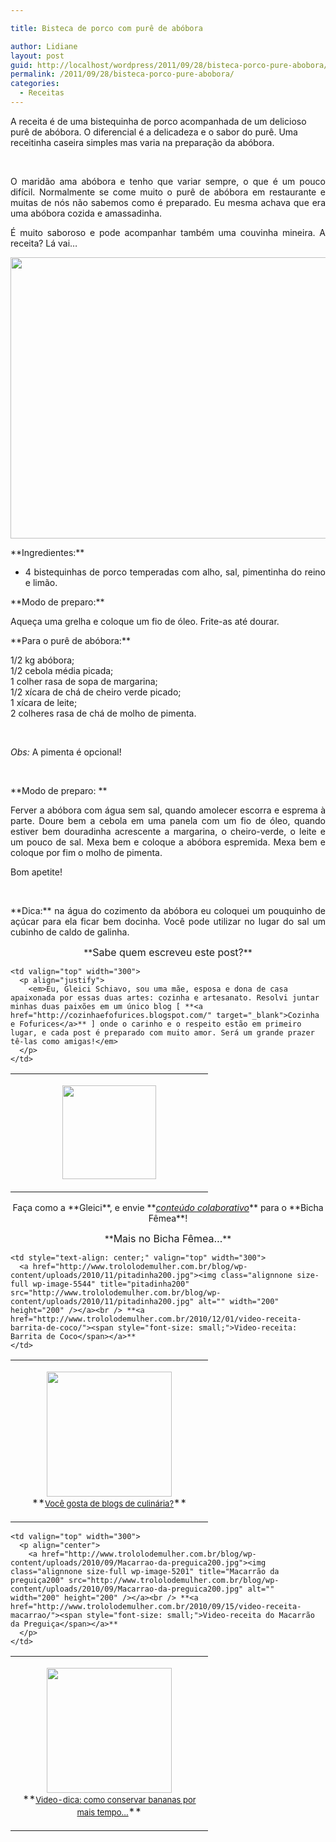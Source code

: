 ```yaml
---

title: Bisteca de porco com purê de abóbora

author: Lidiane
layout: post
guid: http://localhost/wordpress/2011/09/28/bisteca-porco-pure-abobora/
permalink: /2011/09/28/bisteca-porco-pure-abobora/
categories:
  - Receitas
---
```

A receita é de uma bistequinha de porco acompanhada de um delicioso purê de abóbora. O diferencial é a delicadeza e o sabor do purê. Uma receitinha caseira simples mas varia na preparação da abóbora.

&nbsp;

<p align="justify">
  O maridão ama abóbora e tenho que variar sempre, o que é um pouco difícil. Normalmente se come muito o purê de abóbora em restaurante e muitas de nós não sabemos como é preparado. Eu mesma achava que era uma abóbora cozida e amassadinha.
</p>

<!--more-->

<p align="justify">
  É muito saboroso e pode acompanhar também uma couvinha mineira. A receita? Lá vai…
</p>

<p align="center">
  <a href="http://www.trololodemulher.com.br/blog/wp-content/uploads/2011/09/bisteca-de-porco-com-pure-de-abobora.jpg"><img class="alignnone size-full wp-image-6961" title="bisteca de porco com purê de abóbora" src="http://www.trololodemulher.com.br/blog/wp-content/uploads/2011/09/bisteca-de-porco-com-pure-de-abobora.jpg" alt="" width="600" height="450" /></a>
</p>

<p align="justify">
  **Ingredientes:**
</p>

  * <div align="justify">
      4 bistequinhas de porco temperadas com alho, sal, pimentinha do reino e limão.
    </div>

<p align="justify">
  **Modo de preparo:**
</p>

<p align="justify">
  Aqueça uma grelha e coloque um fio de óleo. Frite-as até dourar.
</p>

<p align="justify">
  **Para o purê de abóbora:**
</p>

<p align="justify">
  1/2 kg abóbora;<br /> 1/2 cebola média picada;<br /> 1 colher rasa de sopa de margarina;<br /> 1/2 xícara de chá de cheiro verde picado;<br /> 1 xícara de leite;<br /> 2 colheres rasa de chá de molho de pimenta.
</p>

&nbsp;

<p align="justify">
  <em>Obs:</em> A pimenta é opcional!
</p>

&nbsp;

<p align="justify">
  **Modo de preparo: **
</p>

<p align="justify">
  Ferver a abóbora com água sem sal, quando amolecer escorra e esprema à parte. Doure bem a cebola em uma panela com um fio de óleo, quando estiver bem douradinha acrescente a margarina, o cheiro-verde, o leite e um pouco de sal. Mexa bem e coloque a abóbora espremida. Mexa bem e coloque por fim o molho de pimenta.
</p>

<p align="justify">
  Bom apetite!
</p>

&nbsp;

<p align="justify">
  **Dica:** na água do cozimento da abóbora eu coloquei um pouquinho de açúcar para ela ficar bem docinha. Você pode utilizar no lugar do sal um cubinho de caldo de galinha.
</p>

<p align="center">
  **<span style="font-size: medium;">Sabe quem escreveu este post?</span>**
</p>

<table width="600" border="0" cellspacing="0" cellpadding="2">
  <tr>
    <td valign="top" width="300">
      <p align="center">
        <a href="http://www.trololodemulher.com.br/blog/wp-content/uploads/2011/09/Gleici-Schiavo200.jpg"><img class="alignnone size-thumbnail wp-image-6965" title="Gleici Schiavo200" src="http://www.trololodemulher.com.br/blog/wp-content/uploads/2011/09/Gleici-Schiavo200-150x150.jpg" alt="" width="150" height="150" /></a>
      </p>
    </td>
    
    <td valign="top" width="300">
      <p align="justify">
        <em>Eu, Gleici Schiavo, sou uma mãe, esposa e dona de casa apaixonada por essas duas artes: cozinha e artesanato. Resolvi juntar minhas duas paixões em um único blog [ **<a href="http://cozinhaefofurices.blogspot.com/" target="_blank">Cozinha e Fofurices</a>** ] onde o carinho e o respeito estão em primeiro lugar, e cada post é preparado com muito amor. Será um grande prazer tê-las como amigas!</em>
      </p>
    </td>
  </tr>
</table>

<p align="center">
  Faça como a **Gleici**, e envie **<em><a href="http://www.trololodemulher.com.br/para-voce/conteudo-colaborativo/">conteúdo colaborativo</a></em>** para o **Bicha Fêmea**!
</p>

<p align="center">
  **<span style="font-size: medium;">Mais no Bicha Fêmea…</span>**
</p>

<table width="600" border="0" cellspacing="0" cellpadding="2">
  <tr>
    <td valign="top" width="300">
      <p align="center">
        <a href="http://www.trololodemulher.com.br/blog/wp-content/uploads/2011/08/pimenta200.jpg"><img class="alignnone size-full wp-image-6735" title="green peper isolated on white" src="http://www.trololodemulher.com.br/blog/wp-content/uploads/2011/08/pimenta200.jpg" alt="" width="200" height="200" /></a><br /> **<a href="http://www.trololodemulher.com.br/2011/08/12/blogs-de-culinaria/"><span style="font-size: small;">Você gosta de blogs de culinária?</span></a>**
      </p>
    </td>
    
    <td style="text-align: center;" valign="top" width="300">
      <a href="http://www.trololodemulher.com.br/blog/wp-content/uploads/2010/11/pitadinha200.jpg"><img class="alignnone size-full wp-image-5544" title="pitadinha200" src="http://www.trololodemulher.com.br/blog/wp-content/uploads/2010/11/pitadinha200.jpg" alt="" width="200" height="200" /></a><br /> **<a href="http://www.trololodemulher.com.br/2010/12/01/video-receita-barrita-de-coco/"><span style="font-size: small;">Video-receita: Barrita de Coco</span></a>**
    </td>
  </tr>
</table>

<table width="600" border="0" cellspacing="0" cellpadding="2">
  <tr>
    <td valign="top" width="300">
      <p align="center">
        <a href="http://www.trololodemulher.com.br/blog/wp-content/uploads/2010/09/video-dica-sobre-conservacao-de-bananas200.jpg"><img class="alignnone size-full wp-image-5229" title="vídeo-dica sobre conservação de bananas200" src="http://www.trololodemulher.com.br/blog/wp-content/uploads/2010/09/video-dica-sobre-conservacao-de-bananas200.jpg" alt="" width="200" height="200" /></a><br /> **<a href="http://www.trololodemulher.com.br/2010/09/24/video-dica-conservar-bananas/"><span style="font-size: small;">Video-dica: como conservar bananas por mais tempo…</span></a>**
      </p>
    </td>
    
    <td valign="top" width="300">
      <p align="center">
        <a href="http://www.trololodemulher.com.br/blog/wp-content/uploads/2010/09/Macarrao-da-preguica200.jpg"><img class="alignnone size-full wp-image-5201" title="Macarrão da preguiça200" src="http://www.trololodemulher.com.br/blog/wp-content/uploads/2010/09/Macarrao-da-preguica200.jpg" alt="" width="200" height="200" /></a><br /> **<a href="http://www.trololodemulher.com.br/2010/09/15/video-receita-macarrao/"><span style="font-size: small;">Video-receita do Macarrão da Preguiça</span></a>**
      </p>
    </td>
  </tr>
</table>